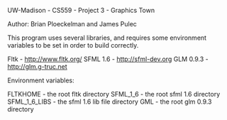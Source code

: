 UW-Madison - CS559 - Project 3 - Graphics Town

Author:
Brian Ploeckelman and James Pulec

This program uses several libraries, and requires some environment variables to be set in order to build correctly.

Fltk      - http://www.fltk.org/ 
SFML 1.6  - http://sfml-dev.org
GLM 0.9.3 - http://glm.g-truc.net


Environment variables:

FLTKHOME - the root fltk directory
SFML_1_6 - the root sfml 1.6 directory
SFML_1_6_LIBS - the sfml 1.6 lib file directory
GML - the root glm 0.9.3 directory
